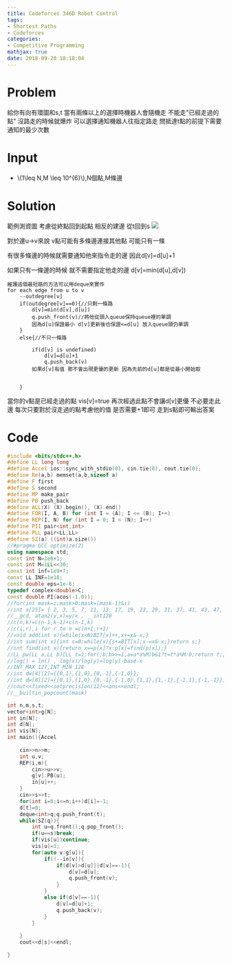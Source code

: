 ```yaml
---
title: Codeforces 346D Robot Control
tags:
- Shortest Paths
- Codeforces
categories:
- Competitive Programming
mathjax: true
date: 2018-09-20 18:18:04
---
```


# Problem
給你有向有環圖和s,t 
當有兩條以上的選擇時機器人會隨機走
不能走"已經走過的點"
沒路走的時候就爆炸
可以選擇通知機器人往指定路走
問抵達t點的前提下需要通知的最少次數


<!--more-->

# Input 
* \\(1\leq N,M \leq 10^{6}\\),N個點,M條邊

# Solution
範例測資圖
考慮從終點回到起點 相反的建邊 從t回到s
![](https://i.imgur.com/MSpgJuh.png)

對於邊u->v來說
v點可能有多條邊連接其他點
可能只有一條

有很多條邊的時候就需要通知他來指令走的邊
因此d[v]=d[u]+1

如果只有一條邊的時候 就不需要指定他走的邊
d[v]=min(d[u],d[v])

```
維護這個最短路的方法可以用deque來實作
for each edge from u to v
    --outdegree[v]
    if(outdegree[v]==0){//只剩一條路
        d[v]=min(d[v],d[u])
        q.push_front(v)//將他從頭入queue保持queue裡的單調
        因為d[u]保證最小 d[v]更新後也保證<=d[u] 放入queue頭仍單調 
    }
    else{//不只一條路

        if(d[v] is undefined)
            d[v]=d[u]+1 
            q.push_back(v)
        如果d[v]有值 那不會出現更優的更新 因為先前的d[u]都是從最小開始取
        
        
    }
```
當你的v點是已經走過的點 vis[v]=true
再次經過此點不會讓d[v]更優 不必要走此邊
每次只要對於沒走過的點考慮他的值 是否需要+1即可
走到s點即可輸出答案


# Code
```cpp
#include <bits/stdc++.h>
#define LL long long
#define Accel ios::sync_with_stdio(0), cin.tie(0), cout.tie(0);
#define Re(a,b) memset(a,b,sizeof a)
#define F first
#define S second
#define MP make_pair
#define PB push_back
#define ALL(X) (X).begin(), (X).end()
#define FOR(I, A, B) for (int I = (A); I <= (B); I++)
#define REP(I, N) for (int I = 0; I < (N); I++)
#define PII pair<int,int>
#define PLL pair<LL,LL>
#define SZ(a) ((int)a.size())
//#pragma GCC optimize(2)
using namespace std;
const int N=1e6+1;
const int M=1LL<<30;
const int inf=1e9+7;
const LL INF=1e18;
const double eps=1e-6;
typedef complex<double>C;
const double PI(acos(-1.0));
//for(int mask=i;mask>0;mask=(mask-1)&i)
//int a[25]= { 2, 3, 5, 7, 11, 13, 17, 19, 23, 29, 31, 37, 41, 43, 47, 53, 59, 61, 67, 71, 73, 79, 83, 89, 97 };
//__gcd, atan2(y,x)=y/x , __int128
//c(n,k)=c(n-1,k-1)+c(n-1,k)
//c(i,r),i for r to n =c(n+1,r+1)
//void add(int x){while(x<N)BIT[x]++,x+=x&-x;}
//int sum(int x){int s=0;while(x){s+=BIT[x];x-=x&-x;}return s;}
//int find(int x){return x==p[x]?x:p[x]=find(p[x]);}
//LL pw(LL a,LL b){LL t=1;for(;b;b>>=1,a=a*a%M)b&1?t=t*a%M:0;return t;}
//log() = ln() , log(x)/log(y)=log(y)-base-x
//INT_MAX 127,INT_MIN 128
//int dw[4][2]={{0,1},{1,0},{0,-1},{-1,0}};
//int dw[8][2]={{0,1},{1,0},{0,-1},{-1,0},{1,1},{1,-1},{-1,1},{-1,-1}};
//cout<<fixed<<setprecision(12)<<ans<<endl;
//__builtin_popcount(mask)

int n,m,s,t;
vector<int>g[N];
int in[N];
int d[N];
int vis[N];
int main(){Accel
	
	cin>>n>>m;
	int u,v;
	REP(i,m){
		cin>>u>>v;
		g[v].PB(u);
		in[u]++;
	}
	cin>>s>>t;
	for(int i=0;i<=n;i++)d[i]=-1;
	d[t]=0;
	deque<int>q;q.push_front(t);
	while(SZ(q)){
		int u=q.front();q.pop_front();
		if(u==s)break;
		if(vis[u])continue;
		vis[u]=1;
		for(auto v:g[u]){
			if(!--in[v]){
				if(d[v]>d[u]||d[v]==-1){
					d[v]=d[u];
					q.push_front(v);
				}
			}
			else if(d[v]==-1){
				d[v]=d[u]+1;
				q.push_back(v);
			}
		}
		
	}
	cout<<d[s]<<endl;
	
}
```
